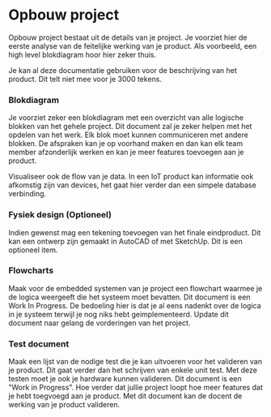 # Opbouw project

Opbouw project bestaat uit de details van je project. Je voorziet hier de eerste analyse van de feitelijke werking van je product. Als voorbeeld, een high level blokdiagram hoor hier zeker thuis.

Je kan al deze documentatie gebruiken voor de beschrijving van het product. Dit telt niet mee voor je 3000 tekens.

### Blokdiagram

Je voorziet zeker een blokdiagram met een overzicht van alle logische blokken van het gehele project. Dit document zal je zeker helpen met het opdelen van het werk. Elk blok moet kunnen communiceren met andere blokken. De afspraken kan je op voorhand maken en dan kan elk team member afzonderlijk werken en kan je meer features toevoegen aan je product.

Visualiseer ook de flow van je data. In een IoT product kan informatie ook afkomstig zijn van devices, het gaat hier verder dan een simpele database verbinding.

### Fysiek design (Optioneel)

Indien gewenst mag een tekening toevoegen van het finale eindproduct. Dit kan een ontwerp zijn gemaakt in AutoCAD of met SketchUp. Dit is een optioneel item.

### Flowcharts

Maak voor de embedded systemen van je project een flowchart waarmee je de logica weergeeft die het systeem moet bevatten. Dit document is een Work In Progress. De bedoeling hier is dat je al eens nadenkt over de logica in je systeem terwijl je nog niks hebt geimplementeerd. Update dit document naar gelang de vorderingen van het project.

### Test document

Maak een lijst van de nodige test die je kan uitvoeren voor het valideren van je product. Dit gaat verder dan het schrijven van enkele unit test. Met deze testen moet je ook je hardware kunnen valideren. Dit document is een "Work in Progress". Hoe verder dat jullie project loopt hoe meer features dat je hebt toegvoegd aan je product. Met dit document kan de docent de werking van je product valideren.
